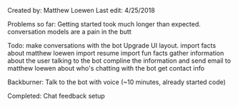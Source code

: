 Created by: Matthew Loewen
Last edit: 4/25/2018

Problems so far:
Getting started took much longer than expected. 
conversation models are a pain in the butt

Todo:
make conversations with the bot
Upgrade UI layout. 
import facts about matthew loewen
import resume
import fun facts 
gather information about the user talking to the bot
compline the information and send email to matthew loewen about who's chatting with the bot
get contact info

Backburner:
Talk to the bot with voice (~10 minutes, already started code)

Completed:
Chat feedback
setup